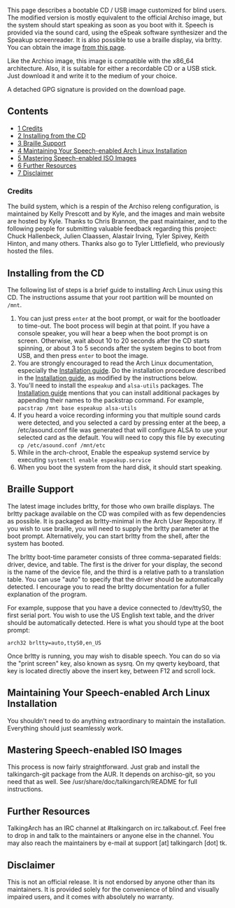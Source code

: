 This page describes a bootable CD / USB image customized for blind users. The modified version is mostly equivalent to the official Archiso image, but the system should start speaking as soon as you boot with it. Speech is provided via the sound card, using the eSpeak software synthesizer and the Speakup screenreader. It is also possible to use a braille display, via brltty. You can obtain the image [from this page](https://talkingarch.info/).

Like the Archiso image, this image is compatible with the x86_64 architecture. Also, it is suitable for either a recordable CD or a USB stick. Just download it and write it to the medium of your choice.

A detached GPG signature is provided on the download page.

## Contents

*   [1 Credits](#Credits)
*   [2 Installing from the CD](#Installing_from_the_CD)
*   [3 Braille Support](#Braille_Support)
*   [4 Maintaining Your Speech-enabled Arch Linux Installation](#Maintaining_Your_Speech-enabled_Arch_Linux_Installation)
*   [5 Mastering Speech-enabled ISO Images](#Mastering_Speech-enabled_ISO_Images)
*   [6 Further Resources](#Further_Resources)
*   [7 Disclaimer](#Disclaimer)

### Credits

The build system, which is a respin of the Archiso releng configuration, is maintained by Kelly Prescott and by Kyle, and the images and main website are hosted by Kyle. Thanks to Chris Brannon, the past maintainer, and to the following people for submitting valuable feedback regarding this project: Chuck Hallenbeck, Julien Claassen, Alastair Irving, Tyler Spivey, Keith Hinton, and many others. Thanks also go to Tyler Littlefield, who previously hosted the files.

## Installing from the CD

The following list of steps is a brief guide to installing Arch Linux using this CD. The instructions assume that your root partition will be mounted on `/mnt`.

1.  You can just press `enter` at the boot prompt, or wait for the bootloader to time-out. The boot process will begin at that point. If you have a console speaker, you will hear a beep when the boot prompt is on screen. Otherwise, wait about 10 to 20 seconds after the CD starts spinning, or about 3 to 5 seconds after the system begins to boot from USB, and then press `enter` to boot the image.
2.  You are strongly encouraged to read the Arch Linux documentation, especially the [Installation guide](/index.php/Installation_guide "Installation guide"). Do the installation procedure described in the [Installation guide](/index.php/Installation_guide "Installation guide"), as modified by the instructions below.
3.  You'll need to install the `espeakup` and `alsa-utils` packages. The [Installation guide](/index.php/Installation_guide "Installation guide") mentions that you can install additional packages by appending their names to the packstrap command. For example, `pacstrap /mnt base espeakup alsa-utils`
4.  If you heard a voice recording informing you that multiple sound cards were detected, and you selected a card by pressing enter at the beep, a /etc/asound.conf file was generated that will configure ALSA to use your selected card as the default. You will need to copy this file by executing `cp /etc/asound.conf /mnt/etc`
5.  While in the arch-chroot, Enable the espeakup systemd service by executing `systemctl enable espeakup.service`
6.  When you boot the system from the hard disk, it should start speaking.

## Braille Support

The latest image includes brltty, for those who own braille displays. The brltty package available on the CD was compiled with as few dependencies as possible. It is packaged as brltty-minimal in the Arch User Repository. If you wish to use braille, you will need to supply the brltty parameter at the boot prompt. Alternatively, you can start brltty from the shell, after the system has booted.

The brltty boot-time parameter consists of three comma-separated fields: driver, device, and table. The first is the driver for your display, the second is the name of the device file, and the third is a relative path to a translation table. You can use "auto" to specify that the driver should be automatically detected. I encourage you to read the brltty documentation for a fuller explanation of the program.

For example, suppose that you have a device connected to /dev/ttyS0, the first serial port. You wish to use the US English text table, and the driver should be automatically detected. Here is what you should type at the boot prompt:

```
arch32 brltty=auto,ttyS0,en_US

```

Once brltty is running, you may wish to disable speech. You can do so via the "print screen" key, also known as sysrq. On my qwerty keyboard, that key is located directly above the insert key, between F12 and scroll lock.

## Maintaining Your Speech-enabled Arch Linux Installation

You shouldn't need to do anything extraordinary to maintain the installation. Everything should just seamlessly work.

## Mastering Speech-enabled ISO Images

This process is now fairly straightforward. Just grab and install the talkingarch-git package from the AUR. It depends on archiso-git, so you need that as well. See /usr/share/doc/talkingarch/README for full instructions.

## Further Resources

TalkingArch has an IRC channel at #talkingarch on irc.talkabout.cf. Feel free to drop in and talk to the maintainers or anyone else in the channel. You may also reach the maintainers by e-mail at support [at] talkingarch [dot] tk.

## Disclaimer

This is not an official release. It is not endorsed by anyone other than its maintainers. It is provided solely for the convenience of blind and visually impaired users, and it comes with absolutely no warranty.